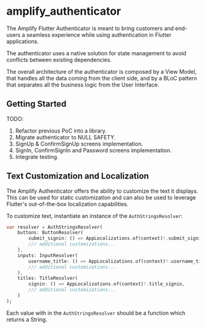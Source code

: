 # amplify_authenticator

The Amplify Flutter Authenticator is meant to bring customers and end-users
a seamless experience while using authentication in Flutter applications.

The authenticator uses a native solution for state management to avoid conflicts
between existing dependencies.

The overall architecture of the authenticator is composed by a View Model, that
handles all the data coming from the client side, and by a BLoC pattern that
separates all the business logic from the User Interface.

## Getting Started

TODO:

1. Refactor previous PoC into a library.
2. Migrate authenticator to NULL SAFETY.
3. SignUp & ConfirmSignUp screens implementation.
4. SignIn, ConfirmSignIn and Password screens implementation.
5. Integrate testing.

## Text Customization and Localization

The Amplify Authenticator offers the ability to customize the text it displays. This can be used for static customization and can also be used to leverage Flutter's out-of-the-box localization capabilities.

To customize text, instantiate an instance of the `AuthStringsResolver`:

```dart
var resolver = AuthStringsResolver(
    buttons: ButtonResolver(
        submit_signin: () => AppLocalizations.of(context)!.submit_signin,
        /// additional customizations...
    ),
    inputs: InputResolver(
        username_title: () => AppLocalizations.of(context)!.username_title,
        /// additional customizations...
    ),
    titles: TitleResolver(
        signin: () => AppLocalizations.of(context)!.title_signin,
        /// additional customizations...
    )
);
```

Each value with in the `AuthStringsResolver` should be a function which returns a String.
